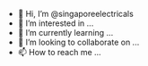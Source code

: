 - 👋 Hi, I’m @singaporeelectricals
- 👀 I’m interested in ...
- 🌱 I’m currently learning ...
- 💞️ I’m looking to collaborate on ...
- 📫 How to reach me ...

<!---
singaporeelectricals/singaporeelectricals is a ✨ special ✨ repository because its `README.md` (this file) appears on your GitHub profile.
You can click the Preview link to take a look at your changes.
--->
